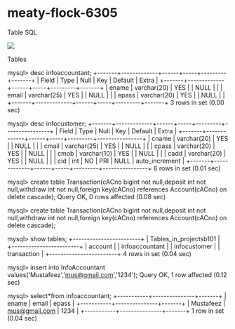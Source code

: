 # meaty-flock-6305
Table SQL

<img src = "https://user-images.githubusercontent.com/105917441/208372873-7207c9e3-cfdc-416b-a1c0-b6997ff3465a.png"/>
 

Tables 

mysql> desc infoaccountant;
+-------+-------------+------+-----+---------+-------+
| Field | Type        | Null | Key | Default | Extra |
+-------+-------------+------+-----+---------+-------+
| ename | varchar(20) | YES  |     | NULL    |       |
| email | varchar(25) | YES  |     | NULL    |       |
| epass | varchar(20) | YES  |     | NULL    |       |
+-------+-------------+------+-----+---------+-------+
3 rows in set (0.00 sec)

mysql> desc infocustomer;
+-------+-------------+------+-----+---------+----------------+
| Field | Type        | Null | Key | Default | Extra          |
+-------+-------------+------+-----+---------+----------------+
| cname | varchar(20) | YES  |     | NULL    |                |
| cmail | varchar(25) | YES  |     | NULL    |                |
| cpass | varchar(20) | YES  |     | NULL    |                |
| cmob  | varchar(10) | YES  |     | NULL    |                |
| cadd  | varchar(20) | YES  |     | NULL    |                |
| cid   | int         | NO   | PRI | NULL    | auto_increment |
+-------+-------------+------+-----+---------+----------------+
6 rows in set (0.01 sec)

mysql> create table Transaction(cACno bigint not null,deposit int not null,withdraw int not null,foreign key(cACno) references Account(cACno) on delete cascade);
Query OK, 0 rows affected (0.08 sec)

mysql> create table Transaction(cACno bigint not null,deposit int not null,withdraw int not null,foreign key(cACno) references Account(cACno) on delete cascade);

mysql> show tables;
+------------------------+
| Tables_in_projectsb101 |
+------------------------+
| account                |
| infoaccountant         |
| infocustomer           |
| transaction            |
+------------------------+
4 rows in set (0.04 sec)

mysql> insert into InfoAccountant values('Mustafeez','mus@gmail.com','1234');
Query OK, 1 row affected (0.12 sec)

mysql> select*from infoaccountant;
+-----------+---------------+-------+
| ename     | email         | epass |
+-----------+---------------+-------+
| Mustafeez | mus@gmail.com | 1234  |
+-----------+---------------+-------+
1 row in set (0.04 sec)
